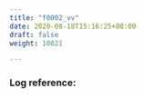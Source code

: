 ```yaml
---
title: "f0002_vv"
date: 2020-08-18T15:16:25+88:00
draft: false
weight: 10021

---
```


### Log reference: <no value>

```
